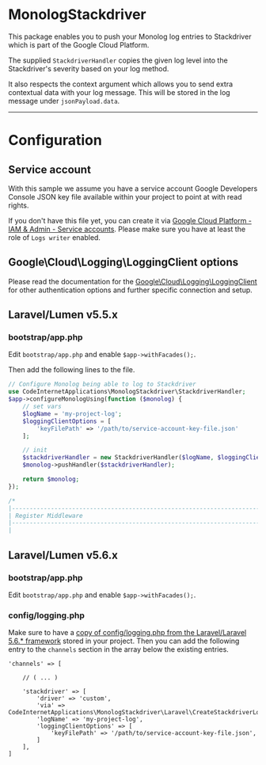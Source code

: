 # MonologStackdriver

This package enables you to push your Monolog log entries to Stackdriver which is part of the Google Cloud Platform.

The supplied `StackdriverHandler` copies the given log level into the Stackdriver's severity based on your log method.

It also respects the context argument which allows you to send extra contextual data with your log message. This will be stored in the log message under `jsonPayload.data`.

---

# Configuration

## Service account

With this sample we assume you have a service account Google Developers Console JSON key file available within your project to point at with read rights.

If you don't have this file yet, you can create it via [Google Cloud Platform - IAM & Admin - Service accounts](https://console.cloud.google.com/iam-admin/serviceaccounts). Please make sure you have at least the role of `Logs writer` enabled.

## Google\Cloud\Logging\LoggingClient options

Please read the documentation for the [Google\Cloud\Logging\LoggingClient](https://googlecloudplatform.github.io/google-cloud-php/#/docs/google-cloud/v0.54.0/logging/loggingclient?method=__construct) for other authentication options and further specific connection and setup.

## Laravel/Lumen v5.5.x

### bootstrap/app.php

Edit `bootstrap/app.php` and enable `$app->withFacades();`.

Then add the following lines to the file.

```php
// Configure Monolog being able to log to Stackdriver
use CodeInternetApplications\MonologStackdriver\StackdriverHandler;
$app->configureMonologUsing(function ($monolog) {
    // set vars
    $logName = 'my-project-log';
    $loggingClientOptions = [
        'keyFilePath' => '/path/to/service-account-key-file.json'
    ];

    // init
    $stackdriverHandler = new StackdriverHandler($logName, $loggingClientOptions);
    $monolog->pushHandler($stackdriverHandler);

    return $monolog;
});

/*
|--------------------------------------------------------------------------
| Register Middleware
|--------------------------------------------------------------------------
|
```

## Laravel/Lumen v5.6.x

### bootstrap/app.php

Edit `bootstrap/app.php` and enable `$app->withFacades();`.

### config/logging.php

Make sure to have a [copy of config/logging.php from the Laravel/Laravel 5.6.* framework](https://github.com/laravel/laravel/blob/master/config/logging.php) stored in your project. Then you can add the following entry to the `channels` section in the array below the existing entries.

```
'channels' => [

    // ( ... )

    'stackdriver' => [
        'driver' => 'custom',
        'via' => CodeInternetApplications\MonologStackdriver\Laravel\CreateStackdriverLogger::class,
        'logName' => 'my-project-log',
        'loggingClientOptions' => [
            'keyFilePath' => '/path/to/service-account-key-file.json',
        ]
    ],
]
```

